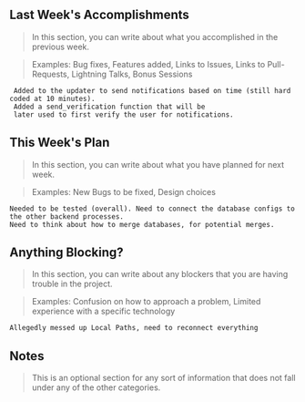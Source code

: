 ## Last Week's Accomplishments

> In this section, you can write about what you accomplished in the previous week.

> Examples:
> Bug fixes, Features added, Links to Issues, Links to Pull-Requests, Lightning Talks, Bonus Sessions
	
	 Added to the updater to send notifications based on time (still hard coded at 10 minutes). 
	 Added a send_verification function that will be
	 later used to first verify the user for notifications.
	
## This Week's Plan

> In this section, you can write about what you have planned for next week.

> Examples: New Bugs to be fixed, Design choices
	
	Needed to be tested (overall). Need to connect the database configs to the other backend processes.
	Need to think about how to merge databases, for potential merges.
	

## Anything Blocking?

> In this section, you can write about any blockers that you are having trouble in the project.

> Examples: Confusion on how to approach a problem, Limited experience with a specific technology
	
	Allegedly messed up Local Paths, need to reconnect everything 

## Notes

> This is an optional section for any sort of information that does not fall under any of the other categories.
